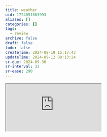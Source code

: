 ```yaml
---
title: weather
uid: 1724051863993
aliases: []
categories: []
tags:
  - review
archive: false
draft: false
todo: false
createTime: 2024-08-19 15:17:43
updateTime: 2024-09-12 08:13:24
sr-due: 2024-09-30
sr-interval: 33
sr-ease: 290
---
```


<iframe
  class="iframe_full"
  src="https://dict.youdao.com/result?word=weather&lang=en"
>
</iframe>
